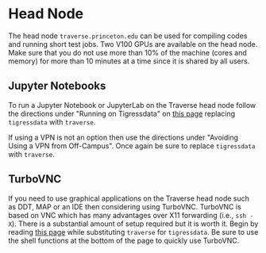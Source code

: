 # Head Node

The head node `traverse.princeton.edu` can be used for compiling codes and running short test jobs. Two V100 GPUs are available on the head node. Make sure that you do not use more than 10% of the machine (cores and memory) for more than 10 minutes at a time since it is shared by all users.

## Jupyter Notebooks

To run a Jupyter Notebook or JupyterLab on the Traverse head node follow the directions under "Running on Tigressdata" on [this page](https://researchcomputing.princeton.edu/jupyter#tigressdata) replacing `tigressdata` with `traverse`.

If using a VPN is not an option then use the directions under "Avoiding Using a VPN from Off-Campus". Once again be sure to replace `tigressdata` with `traverse`.

## TurboVNC

If you need to use graphical applications on the Traverse head node such as DDT, MAP or an IDE then considering using TurboVNC. TurboVNC is based on VNC which has many advantages over X11 forwarding (i.e., `ssh -X`). There is a substantial amount of setup required but it is worth it. Begin by reading [this page](https://researchcomputing.princeton.edu/turbovnc) while substituting `traverse` for `tigressdata`. Be sure to use the shell functions at the bottom of the page to quickly use TurboVNC.
